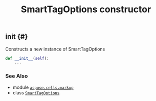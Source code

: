 ﻿---
title: SmartTagOptions constructor
second_title: Aspose.Cells for Python via .NET API References
description: 
type: docs
weight: 10
url: /aspose.cells.markup/smarttagoptions/__init__/
is_root: false
---

## __init__ {#}

Constructs a new instance of SmartTagOptions



```python
def __init__(self):
    ...
```





### See Also
* module [`aspose.cells.markup`](../../)
* class [`SmartTagOptions`](/cells/python-net/aspose.cells.markup/smarttagoptions)
